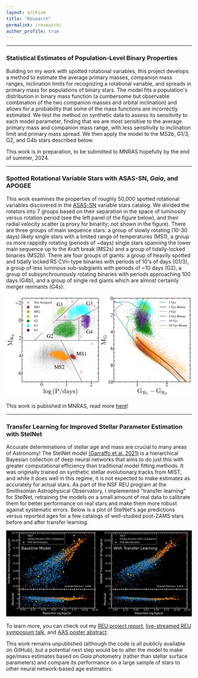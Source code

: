 ```yaml
---
layout: archive
title: "Research"
permalink: /research/
author_profile: true
---
```



---


### Statistical Estimates of Population-Level Binary Properties

Building on my work with spotted rotational variables, this project develops a method to estimate the average primary masses, companion mass ranges, inclination limits for recognizing a rotational variable, and spreads in primary mass for populations of binary stars. The model fits a population's distribution in binary mass function (a cumbersome but observable combination of the two companion masses and orbital inclination) and allows for a probability that some of the mass functions are incorrectly estimated. We test the method on synthetic data to assess its sensitivity to each model parameter, finding that we are most sensitive to the average primary mass and companion mass range, with less sensitivity to inclination limit and primary mass spread. We then apply the model to the MS2b, G1/3, G2, and G4b stars described below.

This work is in preparation, to be submitted to MNRAS hopefully by the end of summer, 2024.


---


### Spotted Rotational Variable Stars with ASAS-SN, _Gaia_, and APOGEE

This work examines the properties of roughly 50,000 spotted rotational variables discovered in the [ASAS-SN](https://www.astronomy.ohio-state.edu/asassn/) variable stars catalog. We divided the rotators into 7 groups based on their separation in the space of luminosity versus rotation period (see the left panel of the figure below), and their radial velocity scatter (a proxy for binarity; not shown in the figure). There are three groups of main sequence stars: a group of slowly rotating (10-30 days) likely single stars with a limited range of temperatures (MS1), a group os more rappidly rotating (periods of ~days) single stars spanning the lower main sequence up to the Kraft break (MS2s) and a group of tidally-locked binaries (MS2b). There are four groups of giants: a group of heavily spotted and tidally locked RS CVn-type binaries with periods of 10's of days (G1/3), a group of less luminous sub-subgiants with periods of ~10 days (G2), a group of subsynchrounously rotating binaries with periods approaching 100 days (G4b), and a group of single red giants which are almost certainly merger remnants (G4s). 

![rotational variables in period/luminosity and color/magnitude space](../images/ROTs.png)

This work is published in MNRAS, read more [here](https://ui.adsabs.harvard.edu/abs/2024MNRAS.527.5588P/abstract)!


---


### Transfer Learning for Improved Stellar Parameter Estimation with StelNet

Accurate determinations of stellar age and mass are crucial to many areas of Astronomy! The StelNet model [(Garraffo et al. 2021)](https://ui.adsabs.harvard.edu/abs/2021AJ....162..157G/abstract) is a hierarchical Bayesian collection of deep neural networks that aims to do just this with greater computational efficiency than traditional model fitting methods. It was originally trained on synthetic stellar evolutionary tracks from MIST, and while it does well in this regime, it is not expected to make estimates as accurately for actual stars. As part of the NSF REU program at the Smithsonian Astrophysical Observatory, I implemented "transfer learning" for StelNet, retraining the models on a small amount of real data to calibrate them for better performance on real stars and make them more robust against systematic errors. Below is a plot of StelNet's age predictions versus reported ages for a few catalogs of well-studied post-ZAMS stars before and after transfer learning.

![stelnet plot](../images/post_age.png)

To learn more, you can check out my [REU project report](../files/stelnet_summer), [live-streamed REU symposium talk](https://www.youtube.com/live/BS4W6ua18c4?si=DTzKrgAEs4IxsC2a&t=7130), and [AAS poster abstract](https://ui.adsabs.harvard.edu/abs/2024AAS...24330302P/abstract).

This work remains unpublished (although the code is all publicly available on GitHub), but a potential next step would be to alter the model to make age/mass estimates based on _Gaia_ photometry (rather than stellar surface parameters) and compare its performance on a large sample of stars to other neural network-based age estimators.